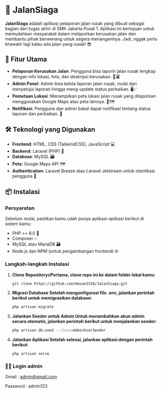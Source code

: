 # 🚗 JalanSiaga

**JalanSiaga** adalah aplikasi pelaporan jalan rusak yang dibuat sebagai bagian dari tugas akhir di SMK Jakarta Pusat 1. Aplikasi ini bertujuan untuk memudahkan masyarakat dalam melaporkan kerusakan jalan dan membantu pihak berwenang untuk segera menanganinya. Jadi, nggak perlu khawatir lagi kalau ada jalan yang rusak! 😎

## 🚀 Fitur Utama

- **Pelaporan Kerusakan Jalan**: Pengguna bisa laporin jalan rusak lengkap dengan info lokasi, foto, dan deskripsi kerusakan. 📸🛣️
- **Admin Panel**: Admin bisa kelola laporan jalan rusak, mulai dari menyetujui laporan hingga meng-update status perbaikan. 🖥️✅
- **Pemetaan Lokasi**: Menampilkan peta lokasi jalan rusak yang dilaporkan menggunakan Google Maps atau peta lainnya. 📍🗺️
- **Notifikasi**: Pengguna dan admin bakal dapat notifikasi tentang status laporan dan perbaikan. 🔔

## 🛠️ Teknologi yang Digunakan

- **Frontend**: HTML, CSS (TailwindCSS), JavaScript 💻
- **Backend**: Laravel (PHP) 🔧
- **Database**: MySQL 🗃️
- **Peta**: Google Maps API 🗺️
- **Authentication**: Laravel Breeze atau Laravel Jetstream untuk otentikasi pengguna 🔐

## 📦 Instalasi

### Persyaratan
Sebelum mulai, pastikan kamu udah punya aplikasi-aplikasi berikut di sistem kamu:

- PHP >= 8.0 🐘
- Composer 🎶
- MySQL atau MariaDB 🗃️
- Node.js dan NPM (untuk pengembangan frontend) 🌐

### Langkah-langkah Instalasi

1. **Clone RepositorycPertama, clone repo ini ke dalam folder lokal kamu:**

   ```bash
   git clone https://github.com/Hasan2310/JalanSiaga.git

2. **Migrasi Database Setelah mengonfigurasi file .env, jalankan perintah berikut untuk memigrasikan database:**
   ```bash
   php artisan migrate

3. **Jalankan Seeder untuk Admin Untuk menambahkan akun admin secara otomatis, jalankan perintah berikut untuk menjalankan seeder:**
   ```bash
   php artisan db:seed --class=AdminUserSeeder

4. **Jalankan Aplikasi Setelah selesai, jalankan aplikasi dengan perintah berikut:**
    ```bash
    php artisan serve

### 👮‍♂️ Login admin
Gmail : admin@gmail.com

Password : admin123
